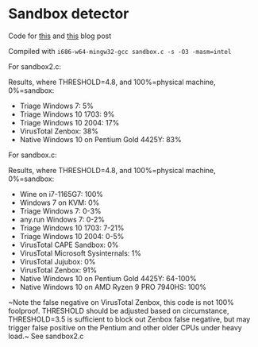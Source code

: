 # Sandbox detector
Code for [this](https://lemond69.github.io/2023/09/11/post.html) and [this](https://lemond69.github.io/2023/09/24/post.html) blog post

Compiled with `i686-w64-mingw32-gcc sandbox.c -s -O3 -masm=intel`

For sandbox2.c:

Results, where THRESHOLD=4.8, and 100%=physical machine, 0%=sandbox:
-   Triage Windows 7: 5%
-   Triage Windows 10 1703: 9%
-   Triage Windows 10 2004: 17%
-   VirusTotal Zenbox: 38%
-   Native Windows 10 on Pentium Gold 4425Y: 83%

For sandbox.c:

Results, where THRESHOLD=4.8, and 100%=physical machine, 0%=sandbox:
-   Wine on i7-1165G7: 100%
-   Windows 7 on KVM: 0%
-   Triage Windows 7: 0-3%
-   any.run Windows 7: 0-2%
-   Triage Windows 10 1703: 7-21%
-   Triage Windows 10 2004: 0-5%
-   VirusTotal CAPE Sandbox: 0%
-   VirusTotal Microsoft Sysinternals: 1%
-   VirusTotal Jujubox: 0%
-   VirusTotal Zenbox: 91%
-   Native Windows 10 on Pentium Gold 4425Y: 64-100%
-   Native Windows 10 on AMD Ryzen 9 PRO 7940HS: 100%

~Note the false negative on VirusTotal Zenbox, this code is not 100% foolproof. THRESHOLD should be adjusted based on circumstance, THRESHOLD=3.5 is sufficient to block out Zenbox false negative, but may trigger false positive on the Pentium and other older CPUs under heavy load.~ See sandbox2.c
